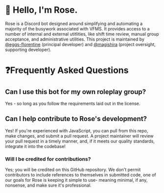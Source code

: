 # 👋 Hello, I'm Rose.
Rose is a Discord bot designed around simplifying and automating a majority of the busywork associated with VFMS. It provides access to a number of internal and external utitlities, like shift time review, manual group acceptance, and administrative utilities. This project is maintained by [@eggs-florentine](https://www.github.com/eggs-florentine) (principal developer) and [@magishira](https://www.github.com/magishira) (project oversight, supporting developer). 
# ❓Frequently Asked Questions
## Can I use this bot for my own roleplay group?
Yes - so long as you follow the requirements laid out in the license.

## Can I help contribute to Rose's development?
Yes! If you're experienced with JavaScript, you can pull from this repo, make changes, and submit a pull request. A project maintainer will review your pull request in a timely manner, and, if it meets our quality standards, integrate it into the codebase!

### Will I be credited for contributions?
Yes; you will be credited on this GitHub repository. We don't permit contributors to include references to themselves in submitted code, one of our goals for Rose is keeping it simple to use- meaning minimal, if any, nonsense, and make sure it's professional.

